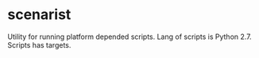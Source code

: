 # scenarist
Utility for running platform depended scripts. Lang of scripts is Python 2.7. Scripts has targets. 
